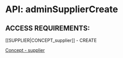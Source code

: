 # API: adminSupplierCreate


## ACCESS REQUIREMENTS: ##
[[SUPPLIER|CONCEPT_supplier]] - CREATE




[Concept - supplier](concept_supplier)
